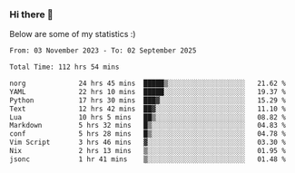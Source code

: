 ### Hi there 👋
Below are some of my statistics :)

<!--START_SECTION:waka-->

```txt
From: 03 November 2023 - To: 02 September 2025

Total Time: 112 hrs 54 mins

norg             24 hrs 45 mins  █████▒░░░░░░░░░░░░░░░░░░░   21.62 %
YAML             22 hrs 10 mins  █████░░░░░░░░░░░░░░░░░░░░   19.37 %
Python           17 hrs 30 mins  ███▓░░░░░░░░░░░░░░░░░░░░░   15.29 %
Text             12 hrs 42 mins  ██▓░░░░░░░░░░░░░░░░░░░░░░   11.10 %
Lua              10 hrs 5 mins   ██▒░░░░░░░░░░░░░░░░░░░░░░   08.82 %
Markdown         5 hrs 32 mins   █▒░░░░░░░░░░░░░░░░░░░░░░░   04.83 %
conf             5 hrs 28 mins   █▒░░░░░░░░░░░░░░░░░░░░░░░   04.78 %
Vim Script       3 hrs 46 mins   ▓░░░░░░░░░░░░░░░░░░░░░░░░   03.30 %
Nix              2 hrs 13 mins   ▒░░░░░░░░░░░░░░░░░░░░░░░░   01.95 %
jsonc            1 hr 41 mins    ▒░░░░░░░░░░░░░░░░░░░░░░░░   01.48 %
```

<!--END_SECTION:waka-->

<!--
**KlapenHz/KlapenHz** is a ✨ _special_ ✨ repository because its `README.md` (this file) appears on your GitHub profile.

Here are some ideas to get you started:

- 🔭 I’m currently working on ...
- 🌱 I’m currently learning ...
- 👯 I’m looking to collaborate on ...
- 🤔 I’m looking for help with ...
- 💬 Ask me about ...
- 📫 How to reach me: ...
- 😄 Pronouns: ...
- ⚡ Fun fact: ...
-->
